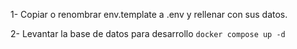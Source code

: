 1- Copiar o renombrar env.template a .env y rellenar con sus datos.

2- Levantar la base de datos para desarrollo
`docker compose up -d`
